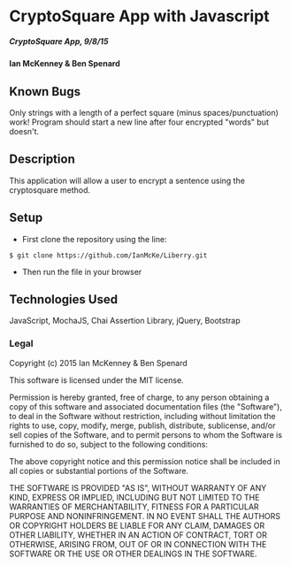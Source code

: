 # CryptoSquare App with Javascript

##### CryptoSquare App, 9/8/15

#### Ian McKenney & Ben Spenard

## Known Bugs

Only strings with a length of a perfect square (minus spaces/punctuation) work!
Program should start a new line after four encrypted "words" but doesn't.

## Description

This application will allow a user to encrypt a sentence using the cryptosquare method.

## Setup

* First clone the repository using the line:
```console
$ git clone https://github.com/IanMcKe/Liberry.git
```
* Then run the file in your browser



## Technologies Used

JavaScript, MochaJS, Chai Assertion Library, jQuery, Bootstrap

### Legal

Copyright (c) 2015 Ian McKenney & Ben Spenard

This software is licensed under the MIT license.

Permission is hereby granted, free of charge, to any person obtaining a copy
of this software and associated documentation files (the "Software"), to deal
in the Software without restriction, including without limitation the rights
to use, copy, modify, merge, publish, distribute, sublicense, and/or sell
copies of the Software, and to permit persons to whom the Software is
furnished to do so, subject to the following conditions:

The above copyright notice and this permission notice shall be included in
all copies or substantial portions of the Software.

THE SOFTWARE IS PROVIDED "AS IS", WITHOUT WARRANTY OF ANY KIND, EXPRESS OR
IMPLIED, INCLUDING BUT NOT LIMITED TO THE WARRANTIES OF MERCHANTABILITY,
FITNESS FOR A PARTICULAR PURPOSE AND NONINFRINGEMENT. IN NO EVENT SHALL THE
AUTHORS OR COPYRIGHT HOLDERS BE LIABLE FOR ANY CLAIM, DAMAGES OR OTHER
LIABILITY, WHETHER IN AN ACTION OF CONTRACT, TORT OR OTHERWISE, ARISING FROM,
OUT OF OR IN CONNECTION WITH THE SOFTWARE OR THE USE OR OTHER DEALINGS IN
THE SOFTWARE.
